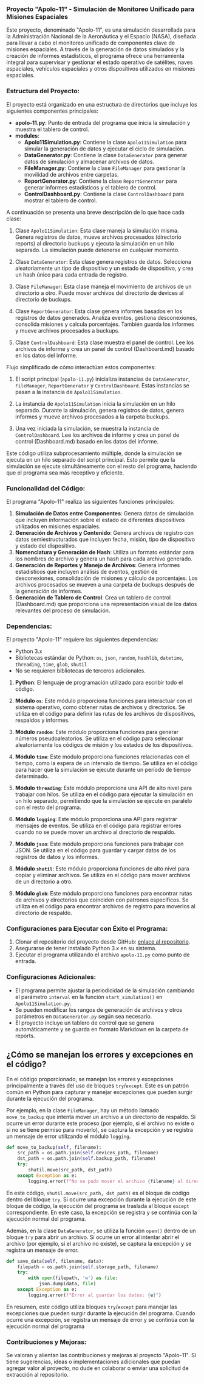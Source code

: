 ### Proyecto "Apolo-11" - Simulación de Monitoreo Unificado para Misiones Espaciales

Este proyecto, denominado "Apolo-11", es una simulación desarrollada para la Administración Nacional de la Aeronáutica y el Espacio (NASA), diseñada para llevar a cabo el monitoreo unificado de componentes clave de misiones espaciales. A través de la generación de datos simulados y la creación de informes estadísticos, el programa ofrece una herramienta integral para supervisar y gestionar el estado operativo de satélites, naves espaciales, vehículos espaciales y otros dispositivos utilizados en misiones espaciales.

### Estructura del Proyecto:

El proyecto está organizado en una estructura de directorios que incluye los siguientes componentes principales:

- **apolo-11.py**: Punto de entrada del programa que inicia la simulación y muestra el tablero de control.
- **modules**:
  - **Apolo11Simulation.py**: Contiene la clase `Apolo11Simulation` para simular la generación de datos y ejecutar el ciclo de simulación.
  - **DataGenerator.py**: Contiene la clase `DataGenerator` para generar datos de simulación y almacenar archivos de datos.
  - **FileManager.py**: Contiene la clase `FileManager` para gestionar la movilidad de archivos entre carpetas.
  - **ReportGenerator.py**: Contiene la clase `ReportGenerator` para generar informes estadísticos y el tablero de control.
  - **ControlDashboard.py**: Contiene la clase `ControlDashboard` para mostrar el tablero de control.

A continuación se presenta una breve descripción de lo que hace cada clase:

1. Clase `Apolo11Simulation`: Esta clase maneja la simulación misma. Genera registros de datos, mueve archivos procesados (directorio reports) al directorio buckups y ejecuta la simulación en un hilo separado. La simulación puede detenerse en cualquier momento.

2. Clase `DataGenerator`: Esta clase genera registros de datos. Selecciona aleatoriamente un tipo de dispositivo y un estado de dispositivo, y crea un hash único para cada entrada de registro.

3. Clase `FileManager`: Esta clase maneja el movimiento de archivos de un directorio a otro. Puede mover archivos del directorio de devices al directorio de buckups.

4. Clase `ReportGenerator`: Esta clase genera informes basados en los registros de datos generados. Analiza eventos, gestiona desconexiones, consolida misiones y calcula porcentajes. También guarda los informes y mueve archivos procesados a buckups.

5. Clase `ControlDashboard`: Esta clase muestra el panel de control. Lee los archivos de informe y crea un panel de control (Dashboard.md) basado en los datos del informe.

Flujo simplificado de cómo interactúan estos componentes:

1. El script principal (`apolo-11.py`) inicializa instancias de `DataGenerator`, `FileManager`, `ReportGenerator` y `ControlDashboard`. Estas instancias se pasan a la instancia de `Apolo11Simulation`.

2. La instancia de `Apolo11Simulation` inicia la simulación en un hilo separado. Durante la simulación, genera registros de datos, genera informes y mueve archivos procesados a la carpeta buckups.

3. Una vez iniciada la simulación, se muestra la instancia de `ControlDashboard`. Lee los archivos de informe y crea un panel de control (Dashboard.md) basado en los datos del informe.

Este código utiliza subprocesamiento múltiple, donde la simulación se ejecuta en un hilo separado del script principal. Esto permite que la simulación se ejecute simultáneamente con el resto del programa, haciendo que el programa sea más receptivo y eficiente.

### Funcionalidad del Código:

El programa "Apolo-11" realiza las siguientes funciones principales:

1. **Simulación de Datos entre Componentes**: Genera datos de simulación que incluyen información sobre el estado de diferentes dispositivos utilizados en misiones espaciales.
2. **Generación de Archivos y Contenido**: Genera archivos de registro con datos semiestructurados que incluyen fecha, misión, tipo de dispositivo y estado del dispositivo.
3. **Nomenclatura y Generación de Hash**: Utiliza un formato estándar para los nombres de archivo y genera un hash para cada archivo generado.
4. **Generación de Reportes y Manejo de Archivos**: Genera informes estadísticos que incluyen análisis de eventos, gestión de desconexiones, consolidación de misiones y cálculo de porcentajes. Los archivos procesados se mueven a una carpeta de buckups después de la generación de informes.
5. **Generación de Tablero de Control**: Crea un tablero de control (Dashboard.md) que proporciona una representación visual de los datos relevantes del proceso de simulación.

### Dependencias:

El proyecto "Apolo-11" requiere las siguientes dependencias:

- Python 3.x
- Bibliotecas estándar de Python: `os`, `json`, `random`, `hashlib`, `datetime`, `threading`, `time`, `glob`, `shutil`
- No se requieren bibliotecas de terceros adicionales.


1. **Python**: El lenguaje de programación utilizado para escribir todo el código.

2. **Módulo `os`**: Este módulo proporciona funciones para interactuar con el sistema operativo, como obtener rutas de archivos y directorios. Se utiliza en el código para definir las rutas de los archivos de dispositivos, respaldos y informes.

3. **Módulo `random`**: Este módulo proporciona funciones para generar números pseudoaleatorios. Se utiliza en el código para seleccionar aleatoriamente los códigos de misión y los estados de los dispositivos.

4. **Módulo `time`**: Este módulo proporciona funciones relacionadas con el tiempo, como la espera de un intervalo de tiempo. Se utiliza en el código para hacer que la simulación se ejecute durante un período de tiempo determinado.

5. **Módulo `threading`**: Este módulo proporciona una API de alto nivel para trabajar con hilos. Se utiliza en el código para ejecutar la simulación en un hilo separado, permitiendo que la simulación se ejecute en paralelo con el resto del programa.

6. **Módulo `logging`**: Este módulo proporciona una API para registrar mensajes de eventos. Se utiliza en el código para registrar errores cuando no se puede mover un archivo al directorio de respaldo.

7. **Módulo `json`**: Este módulo proporciona funciones para trabajar con JSON. Se utiliza en el código para guardar y cargar datos de los registros de datos y los informes.

8. **Módulo `shutil`**: Este módulo proporciona funciones de alto nivel para copiar y eliminar archivos. Se utiliza en el código para mover archivos de un directorio a otro.

9. **Módulo `glob`**: Este módulo proporciona funciones para encontrar rutas de archivos y directorios que coinciden con patrones específicos. Se utiliza en el código para encontrar archivos de registro para moverlos al directorio de respaldo.
### Configuraciones para Ejecutar con Éxito el Programa:

1. Clonar el repositorio del proyecto desde GitHub: [enlace al repositorio](https://github.com/Annubis1709/apolo-11).
2. Asegurarse de tener instalado Python 3.x en su sistema.
3. Ejecutar el programa utilizando el archivo `apolo-11.py` como punto de entrada.

### Configuraciones Adicionales:

- El programa permite ajustar la periodicidad de la simulación cambiando el parámetro `interval` en la función `start_simulation()` en `Apolo11Simulation.py`.
- Se pueden modificar los rangos de generación de archivos y otros parámetros en `DataGenerator.py` según sea necesario.
- El proyecto incluye un tablero de control que se genera automáticamente y se guarda en formato Markdown en la carpeta de reports.

## ¿Cómo se manejan los errores y excepciones en el código?
En el código proporcionado, se manejan los errores y excepciones principalmente a través del uso de bloques `try`/`except`. Este es un patrón común en Python para capturar y manejar excepciones que pueden surgir durante la ejecución del programa.

Por ejemplo, en la clase `FileManager`, hay un método llamado `move_to_backup` que intenta mover un archivo a un directorio de respaldo. Si ocurre un error durante este proceso (por ejemplo, si el archivo no existe o si no se tiene permiso para moverlo), se captura la excepción y se registra un mensaje de error utilizando el módulo `logging`.

```python
def move_to_backup(self, filename):
    src_path = os.path.join(self.devices_path, filename)
    dst_path = os.path.join(self.backup_path, filename)
    try:
        shutil.move(src_path, dst_path)
    except Exception as e:
        logging.error(f"No se pudo mover el archivo {filename} al directorio backup: {e}")
```

En este código, `shutil.move(src_path, dst_path)` es el bloque de código dentro del bloque `try`. Si ocurre una excepción durante la ejecución de este bloque de código, la ejecución del programa se traslada al bloque `except` correspondiente. En este caso, la excepción se registra y se continúa con la ejecución normal del programa.

Además, en la clase `DataGenerator`, se utiliza la función `open()` dentro de un bloque `try` para abrir un archivo. Si ocurre un error al intentar abrir el archivo (por ejemplo, si el archivo no existe), se captura la excepción y se registra un mensaje de error.

```python
def save_data(self, filename, data):
    filepath = os.path.join(self.storage_path, filename)
    try:
        with open(filepath, 'w') as file:
            json.dump(data, file)
    except Exception as e:
        logging.error(f"Error al guardar los datos: {e}")
```

En resumen, este código utiliza bloques `try`/`except` para manejar las excepciones que pueden surgir durante la ejecución del programa. Cuando ocurre una excepción, se registra un mensaje de error y se continúa con la ejecución normal del programa
### Contribuciones y Mejoras:

Se valoran y alientan las contribuciones y mejoras al proyecto "Apolo-11". Si tiene sugerencias, ideas o implementaciones adicionales que puedan agregar valor al proyecto, no dude en colaborar o enviar una solicitud de extracción al repositorio.